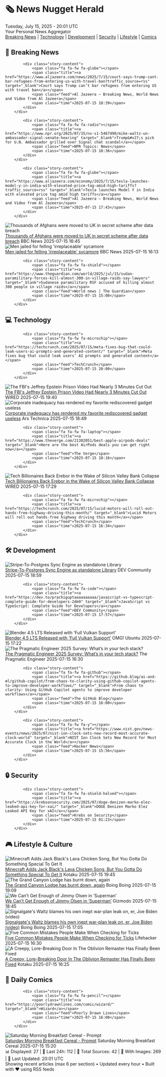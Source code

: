<!-- Processing 54 RSS feeds at 2025-07-15 20:01:33 UTC -->
<!-- Processing: Penny Arcade -->
<!-- Processing: Poorly Drawn Lines -->
<!-- Processing: Cyanide & Happiness -->
<!-- Processing: Questionable Content -->
<!-- Processing: Girl Genius -->
<!-- Processing: Dinosaur Comics -->
<!-- Processing: CNN Top Stories -->
<!-- Processing: CNN Breaking News -->
<!-- Processing: BBC World News -->
<!-- Processing: Reuters Top News -->
<!-- Processing: TechCrunch -->
<!-- Processing: Ars Technica -->
<!-- Processing: O'Reilly Radar -->
<!-- Processing: WIRED -->
<!-- Processing: Slashdot -->
<!-- Processing: Phoronix Linux News -->
<!-- Processing: It's FOSS -->
<!-- Processing: OMG! Ubuntu -->
<!-- Processing: DistroWatch -->
<!-- Processing: Linux.com -->
<!-- Processing: Ubuntu Blog -->
<!-- Processing: GitLab Blog -->
<!-- Processing: InfoQ -->
<!-- Processing: Martin Fowler -->
<!-- Processing: The Pragmatic Engineer -->
<!-- Processing: Kotaku -->
<!-- Processing: Boing Boing -->
<!-- Processing: Krebs on Security -->
<!-- Processing: Schneier on Security -->
<!-- Generated 8 new posts out of 29 feeds processed -->
<div class="newspaper-header">
    <h1 class="newspaper-title">🗞️ News Nugget Herald</h1>
    <div class="newspaper-date">Tuesday, July 15, 2025 - 20:01 UTC</div>
    <div class="newspaper-subtitle">Your Personal News Aggregator</div>
</div>

<div class="newspaper-nav">
    <a href="#breaking">Breaking News</a> |
    <a href="#tech">Technology</a> |
    <a href="#dev">Development</a> |
    <a href="#security">Security</a> |
    <a href="#lifestyle">Lifestyle</a> |
    <a href="#webcomics">Comics</a>
</div>

<div class="news-section breaking-news" id="breaking">
<h2 class="section-header">🚨 Breaking News</h2>
<div class="stories-container">
<div class="story">
            
            <div class="story-content">
                <span class="fa fa-fw fa-globe"></span>
                <span class="title"><a href="https://www.aljazeera.com/news/2025/7/15/court-says-trump-cant-bar-refugees-from-entering-us-with-travel-ban?traffic_source=rss" target="_blank">Court says Trump can’t bar refugees from entering US with travel ban</a></span>
                <span class="feed">Al Jazeera – Breaking News, World News and Video from Al Jazeera</span>
                <span class="time">2025-07-15 18:39</span>
            </div>
        </div>
<div class="story">
            
            <div class="story-content">
                <span class="fa fa-fw fa-radio"></span>
                <span class="title"><a href="https://www.npr.org/2025/07/15/nx-s1-5467490/mike-waltz-un-ambassador-signal-senate-hearing" target="_blank">Trump&#x27;s pick for U.N. Ambassador grilled over Signal chat scandal</a></span>
                <span class="feed">NPR Topics: News</span>
                <span class="time">2025-07-15 18:36</span>
            </div>
        </div>
<div class="story">
            
            <div class="story-content">
                <span class="fa fa-fw fa-globe"></span>
                <span class="title"><a href="https://www.aljazeera.com/economy/2025/7/15/tesla-launches-model-y-in-india-with-elevated-price-tag-amid-high-tariffs?traffic_source=rss" target="_blank">Tesla launches Model Y in India with elevated price tag amid high tariffs</a></span>
                <span class="feed">Al Jazeera – Breaking News, World News and Video from Al Jazeera</span>
                <span class="time">2025-07-15 17:43</span>
            </div>
        </div>
<div class="story">
            <img src="https://ichef.bbci.co.uk/ace/standard/240/cpsprodpb/6904/live/265222a0-618f-11f0-904a-1d76e1991eb9.jpg" alt="Thousands of Afghans were moved to UK in secret scheme after data breach" class="story-image" loading="lazy" onerror="this.style.display='none'">
            <div class="story-content">
                <span class="fa fa-fw fa-flag"></span>
                <span class="title"><a href="https://www.bbc.com/news/articles/cvg8zy78787o" target="_blank">Thousands of Afghans were moved to UK in secret scheme after data breach</a></span>
                <span class="feed">BBC News</span>
                <span class="time">2025-07-15 16:45</span>
            </div>
        </div>
<div class="story">
            <img src="https://ichef.bbci.co.uk/ace/standard/240/cpsprodpb/aac3/live/bb9212d0-2cc4-11f0-8f57-b7237f6a66e6.jpg" alt="Men jailed for felling &#x27;irreplaceable&#x27; sycamore" class="story-image" loading="lazy" onerror="this.style.display='none'">
            <div class="story-content">
                <span class="fa fa-fw fa-flag"></span>
                <span class="title"><a href="https://www.bbc.com/news/articles/c93969ln7zwo" target="_blank">Men jailed for felling &#x27;irreplaceable&#x27; sycamore</a></span>
                <span class="feed">BBC News</span>
                <span class="time">2025-07-15 16:13</span>
            </div>
        </div>
<div class="story">
            
            <div class="story-content">
                <span class="fa fa-fw fa-shield"></span>
                <span class="title"><a href="https://www.theguardian.com/world/2025/jul/15/sudan-paramilitary-forces-kill-almost-300-in-village-raids-say-lawyers" target="_blank">Sudanese paramilitary RSF accused of killing almost 300 people in village raids</a></span>
                <span class="feed">World news | The Guardian</span>
                <span class="time">2025-07-15 15:08</span>
            </div>
        </div>
</div>
</div>
<div class="news-section tech-news" id="tech">
<h2 class="section-header">💻 Technology</h2>
<div class="stories-container">
<div class="story">
            
            <div class="story-content">
                <span class="fa fa-fw fa-microchip"></span>
                <span class="title"><a href="https://techcrunch.com/2025/07/15/meta-fixes-bug-that-could-leak-users-ai-prompts-and-generated-content/" target="_blank">Meta fixes bug that could leak users’ AI prompts and generated content</a></span>
                <span class="feed">TechCrunch</span>
                <span class="time">2025-07-15 20:00</span>
            </div>
        </div>
<div class="story">
            <img src="https://media.wired.com/photos/68765d94d3c30d0c5e882e66/master/pass/GettyImages-593374632.jpg" alt="The FBI&#x27;s Jeffrey Epstein Prison Video Had Nearly 3 Minutes Cut Out" class="story-image" loading="lazy" onerror="this.style.display='none'">
            <div class="story-content">
                <span class="fa fa-fw fa-bolt"></span>
                <span class="title"><a href="https://www.wired.com/story/the-fbis-jeffrey-epstein-prison-video-had-nearly-3-minutes-cut-out/" target="_blank">The FBI&#x27;s Jeffrey Epstein Prison Video Had Nearly 3 Minutes Cut Out</a></span>
                <span class="feed">WIRED</span>
                <span class="time">2025-07-15 19:40</span>
            </div>
        </div>
<div class="story">
            <img src="https://cdn.arstechnica.net/wp-content/uploads/2025/07/unnamed-500x500-1752600323.jpg" alt="Corporate inadequacy has rendered my favorite rediscovered gadget useless" class="story-image" loading="lazy" onerror="this.style.display='none'">
            <div class="story-content">
                <span class="fa fa-fw fa-cog"></span>
                <span class="title"><a href="https://arstechnica.com/gadgets/2025/07/fickle-business-strategy-has-turned-my-new-favorite-earbuds-into-e-waste/" target="_blank">Corporate inadequacy has rendered my favorite rediscovered gadget useless</a></span>
                <span class="feed">Ars Technica</span>
                <span class="time">2025-07-15 18:49</span>
            </div>
        </div>
<div class="story">
            
            <div class="story-content">
                <span class="fa fa-fw fa-laptop"></span>
                <span class="title"><a href="https://www.theverge.com/21302051/best-apple-airpods-deals" target="_blank">Here are the best AirPods deals you can get right now</a></span>
                <span class="feed">The Verge</span>
                <span class="time">2025-07-15 18:16</span>
            </div>
        </div>
<div class="story">
            <img src="https://media.wired.com/photos/686d551fced45ec3b806b212/master/pass/Palmer-Luckey-Joe-Lonsdale-Starting-Bank-Business.jpg" alt="Tech Billionaires Back Erebor in the Wake of Silicon Valley Bank Collapse" class="story-image" loading="lazy" onerror="this.style.display='none'">
            <div class="story-content">
                <span class="fa fa-fw fa-bolt"></span>
                <span class="title"><a href="https://www.wired.com/story/palmer-luckey-joe-lonsdale-bank-erebor/" target="_blank">Tech Billionaires Back Erebor in the Wake of Silicon Valley Bank Collapse</a></span>
                <span class="feed">WIRED</span>
                <span class="time">2025-07-15 17:29</span>
            </div>
        </div>
<div class="story">
            
            <div class="story-content">
                <span class="fa fa-fw fa-microchip"></span>
                <span class="title"><a href="https://techcrunch.com/2025/07/15/lucid-motors-will-roll-out-hands-free-highway-driving-this-month/" target="_blank">Lucid Motors will roll out hands-free highway driving this month</a></span>
                <span class="feed">TechCrunch</span>
                <span class="time">2025-07-15 16:34</span>
            </div>
        </div>
</div>
</div>
<div class="news-section dev-news" id="dev">
<h2 class="section-header">🛠️ Development</h2>
<div class="stories-container">
<div class="story">
            <img src="https://media2.dev.to/dynamic/image/width=800%2Cheight=%2Cfit=scale-down%2Cgravity=auto%2Cformat=auto/https%3A%2F%2Fdev-to-uploads.s3.amazonaws.com%2Fuploads%2Farticles%2Fym0yimje5ey5jm8ccarv.png" alt="Stripe-To-Postgres Sync Engine as standalone Library" class="story-image" loading="lazy" onerror="this.style.display='none'">
            <div class="story-content">
                <span class="fa fa-fw fa-code"></span>
                <span class="title"><a href="https://dev.to/supabase/stripe-to-postgres-sync-engine-as-standalone-library-3mcd" target="_blank">Stripe-To-Postgres Sync Engine as standalone Library</a></span>
                <span class="feed">DEV Community</span>
                <span class="time">2025-07-15 18:59</span>
            </div>
        </div>
<div class="story">
            
            <div class="story-content">
                <span class="fa fa-fw fa-code"></span>
                <span class="title"><a href="https://dev.to/prachiguptaaaaaaaaaa/javascript-vs-typescript-complete-guide-for-developers-2dm9" target="_blank">JavaScript vs TypeScript: Complete Guide for Developers</a></span>
                <span class="feed">DEV Community</span>
                <span class="time">2025-07-15 17:57</span>
            </div>
        </div>
<div class="story">
            <img src="https://i0.wp.com/www.omgubuntu.co.uk/wp-content/uploads/2019/07/cropped-blender-software-logo-1.jpg?resize=406%2C232&amp;ssl=1" alt="Blender 4.5 LTS Released with ‘Full Vulkan Support’" class="story-image" loading="lazy" onerror="this.style.display='none'">
            <div class="story-content">
                <span class="fa fa-fw fa-ubuntu"></span>
                <span class="title"><a href="https://www.omgubuntu.co.uk/2025/07/blender-4-5-lts-vulkan-support" target="_blank">Blender 4.5 LTS Released with ‘Full Vulkan Support’</a></span>
                <span class="feed">OMG! Ubuntu</span>
                <span class="time">2025-07-15 17:22</span>
            </div>
        </div>
<div class="story">
            <img src="https://substackcdn.com/image/fetch/$s_!b6ox!,f_auto,q_auto:good,fl_progressive:steep/https%3A%2F%2Fsubstack-post-media.s3.amazonaws.com%2Fpublic%2Fimages%2F46e94069-6e5c-4de3-814a-df6bbf992cd1_1402x970.png" alt="The Pragmatic Engineer 2025 Survey: What’s in your tech stack?" class="story-image" loading="lazy" onerror="this.style.display='none'">
            <div class="story-content">
                <span class="fa fa-fw fa-wrench"></span>
                <span class="title"><a href="https://newsletter.pragmaticengineer.com/p/the-pragmatic-engineer-2025-survey" target="_blank">The Pragmatic Engineer 2025 Survey: What’s in your tech stack?</a></span>
                <span class="feed">The Pragmatic Engineer</span>
                <span class="time">2025-07-15 16:30</span>
            </div>
        </div>
<div class="story">
            
            <div class="story-content">
                <span class="fa fa-fw fa-github"></span>
                <span class="title"><a href="https://github.blog/ai-and-ml/github-copilot/from-chaos-to-clarity-using-github-copilot-agents-to-improve-developer-workflows/" target="_blank">From chaos to clarity: Using GitHub Copilot agents to improve developer workflows</a></span>
                <span class="feed">The GitHub Blog</span>
                <span class="time">2025-07-15 16:00</span>
            </div>
        </div>
<div class="story">
            
            <div class="story-content">
                <span class="fa fa-fw fa-y"></span>
                <span class="title"><a href="https://www.nist.gov/news-events/news/2025/07/nist-ion-clock-sets-new-record-most-accurate-clock-world" target="_blank">NIST Ion Clock Sets New Record for Most Accurate Clock in the World</a></span>
                <span class="feed">Hacker News</span>
                <span class="time">2025-07-15 15:56</span>
            </div>
        </div>
</div>
</div>
<div class="news-section security-news" id="security">
<h2 class="section-header">🔒 Security</h2>
<div class="stories-container">
<div class="story">
            
            <div class="story-content">
                <span class="fa fa-fw fa-shield-halved"></span>
                <span class="title"><a href="https://krebsonsecurity.com/2025/07/doge-denizen-marko-elez-leaked-api-key-for-xai/" target="_blank">DOGE Denizen Marko Elez Leaked API Key for xAI</a></span>
                <span class="feed">Krebs on Security</span>
                <span class="time">2025-07-15 01:23</span>
            </div>
        </div>
</div>
</div>
<div class="news-section lifestyle-news" id="lifestyle">
<h2 class="section-header">🎮 Lifestyle & Culture</h2>
<div class="stories-container">
<div class="story">
            <img src="https://i.kinja-img.com/image/upload/c_fit,q_80,w_636/5a6de5c80d58758a36639cc2b088f6c6.jpg" alt="Minecraft Adds Jack Black&#x27;s Lava Chicken Song, But You Gotta Do Something Special To Get It" class="story-image" loading="lazy" onerror="this.style.display='none'">
            <div class="story-content">
                <span class="fa fa-fw fa-gamepad"></span>
                <span class="title"><a href="https://kotaku.com/minecraft-movie-lava-chicken-jockey-easter-egg-game-1851786345" target="_blank">Minecraft Adds Jack Black&#x27;s Lava Chicken Song, But You Gotta Do Something Special To Get It</a></span>
                <span class="feed">Kotaku</span>
                <span class="time">2025-07-15 19:45</span>
            </div>
        </div>
<div class="story">
            <img src="https://i0.wp.com/boingboing.net/wp-content/uploads/2025/07/shutterstock_1251389905-e1752606546599.jpg?fit=600%2C366&amp;quality=60&amp;ssl=1" alt="The Grand Canyon Lodge has burnt down, again" class="story-image" loading="lazy" onerror="this.style.display='none'">
            <div class="story-content">
                <span class="fa fa-fw fa-arrow-right"></span>
                <span class="title"><a href="https://boingboing.net/2025/07/15/the-grand-canyon-lodge-has-burnt-down-again.html" target="_blank">The Grand Canyon Lodge has burnt down, again</a></span>
                <span class="feed">Boing Boing</span>
                <span class="time">2025-07-15 19:09</span>
            </div>
        </div>
<div class="story">
            <img src="https://gizmodo.com/app/uploads/2025/07/Jimmy-Olsen-Superman.jpg" alt="We Can’t Get Enough of Jimmy Olsen in ‘Superman’" class="story-image" loading="lazy" onerror="this.style.display='none'">
            <div class="story-content">
                <span class="fa fa-fw fa-computer"></span>
                <span class="title"><a href="https://gizmodo.com/we-cant-get-enough-of-jimmy-olsen-in-superman-2000629490" target="_blank">We Can’t Get Enough of Jimmy Olsen in ‘Superman’</a></span>
                <span class="feed">Gizmodo</span>
                <span class="time">2025-07-15 18:45</span>
            </div>
        </div>
<div class="story">
            <img src="https://i0.wp.com/boingboing.net/wp-content/uploads/2025/07/mike-waltz.jpeg?fit=1080%2C592&amp;quality=60&amp;ssl=1" alt="Signalgate&#x27;s Waltz blames his own inept war-plan leak on, er, Joe Biden (video)" class="story-image" loading="lazy" onerror="this.style.display='none'">
            <div class="story-content">
                <span class="fa fa-fw fa-arrow-right"></span>
                <span class="title"><a href="https://boingboing.net/2025/07/15/signalgates-waltz-blames-his-own-war-plan-leak-on-er-joe-biden-video.html" target="_blank">Signalgate&#x27;s Waltz blames his own inept war-plan leak on, er, Joe Biden (video)</a></span>
                <span class="feed">Boing Boing</span>
                <span class="time">2025-07-15 17:05</span>
            </div>
        </div>
<div class="story">
            <img src="https://lifehacker.com/imagery/articles/01HF2HADWAP0AXJ0HW76C843SW/hero-image.jpg" alt="Five Common Mistakes People Make When Checking for Ticks" class="story-image" loading="lazy" onerror="this.style.display='none'">
            <div class="story-content">
                <span class="fa fa-fw fa-life-ring"></span>
                <span class="title"><a href="https://lifehacker.com/five-common-mistakes-when-checking-for-ticks?utm_medium=RSS" target="_blank">Five Common Mistakes People Make When Checking for Ticks</a></span>
                <span class="feed">Lifehacker</span>
                <span class="time">2025-07-15 16:30</span>
            </div>
        </div>
<div class="story">
            <img src="https://i.kinja-img.com/image/upload/c_fit,q_80,w_636/989538cd4a8bd09be1c91d6a2d05e460.jpg" alt="A Creepy, Lore-Breaking Door In The Oblivion Remaster Has Finally Been Fixed" class="story-image" loading="lazy" onerror="this.style.display='none'">
            <div class="story-content">
                <span class="fa fa-fw fa-gamepad"></span>
                <span class="title"><a href="https://kotaku.com/creepy-dark-brotherhood-door-oblivion-remastered-1-2-pc-1851786326" target="_blank">A Creepy, Lore-Breaking Door In The Oblivion Remaster Has Finally Been Fixed</a></span>
                <span class="feed">Kotaku</span>
                <span class="time">2025-07-15 16:25</span>
            </div>
        </div>
</div>
</div>
<div class="news-section webcomics-section" id="webcomics">
<h2 class="section-header">🎨 Daily Comics</h2>
<div class="stories-container">
<div class="story">
            
            <div class="story-content">
                <span class="fa fa-fw fa-pencil"></span>
                <span class="title"><a href="https://poorlydrawnlines.com/comic/wizard/" target="_blank">Wizard</a></span>
                <span class="feed">Poorly Drawn Lines</span>
                <span class="time">2025-07-15 16:00</span>
            </div>
        </div>
<div class="story">
            <img src="https://www.smbc-comics.com/comics/1752556806-20250716.png" alt="Saturday Morning Breakfast Cereal - Prompt" class="story-image" loading="lazy" onerror="this.style.display='none'">
            <div class="story-content">
                <span class="fa fa-fw fa-smile"></span>
                <span class="title"><a href="https://www.smbc-comics.com/comic/prompt" target="_blank">Saturday Morning Breakfast Cereal - Prompt</a></span>
                <span class="feed">Saturday Morning Breakfast Cereal</span>
                <span class="time">2025-07-15 15:20</span>
            </div>
        </div>
</div>
</div>

<div class="newspaper-footer">
    <div class="stats">
        📊 Displayed: 27 | 📅 Last 24h: 112 | 📡 Total Sources: 42 | 📸 With Images: 269 |
        🔄 Last Updated: 20:01 UTC
    </div>
    <div class="footer-note">
        Showing recent articles (max 6 per section) • Updated every hour • Built with ❤️ using RSS feeds
    </div>
</div>

